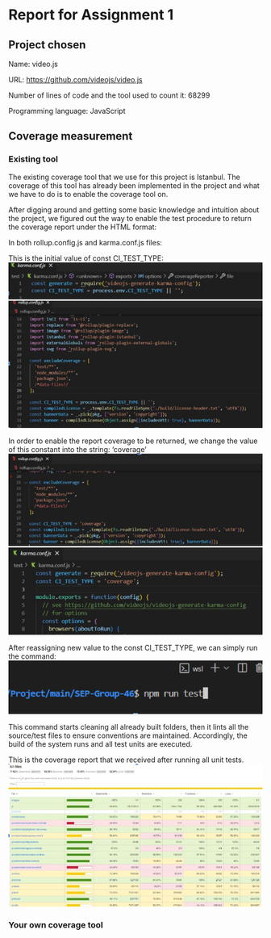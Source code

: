 # Report for Assignment 1

## Project chosen

Name: video.js

URL: https://github.com/videojs/video.js

Number of lines of code and the tool used to count it: 68299

Programming language: JavaScript

## Coverage measurement

### Existing tool
The existing coverage tool that we use for this project is Istanbul. The coverage of this tool has already been implemented in the project and what we have to do is to enable the coverage tool on.

After digging around and getting some basic knowledge and intuition about the project, we figured out the way to enable the test procedure to return the coverage report under the HTML format:

In both rollup.config.js and karma.conf.js files:

This is the initial value of const CI_TEST_TYPE:
![Description of the image](https://github.com/thinhrick0101/demo/blob/main/t%E1%BA%A3i%20xu%E1%BB%91ng%20(1).jpeg)
![Description of the image](https://github.com/thinhrick0101/demo/blob/main/t%E1%BA%A3i%20xu%E1%BB%91ng.jpeg)

In order to enable the report coverage to be returned, we change the value of this constant into the string: ‘coverage’
![Description of the image](https://github.com/thinhrick0101/demo/blob/main/t%E1%BA%A3i%20xu%E1%BB%91ng%20(2).jpeg)
![Description of the image](https://github.com/thinhrick0101/demo/blob/main/t%E1%BA%A3i%20xu%E1%BB%91ng%20(3).jpeg)

After reassigning new value to the const CI_TEST_TYPE, we can simply run the command: 
![Description of the image](https://github.com/thinhrick0101/demo/blob/main/t%E1%BA%A3i%20xu%E1%BB%91ng%20(4).jpeg)


This command starts cleaning all already built folders, then it lints all the source/test files to ensure conventions are maintained. Accordingly, the build of the system runs and all test units are executed.  

This is the coverage report that we received after running all unit tests.
![Description of the image](https://github.com/thinhrick0101/demo/blob/main/t%E1%BA%A3i%20xu%E1%BB%91ng%20(5).jpeg)

### Your own coverage tool


